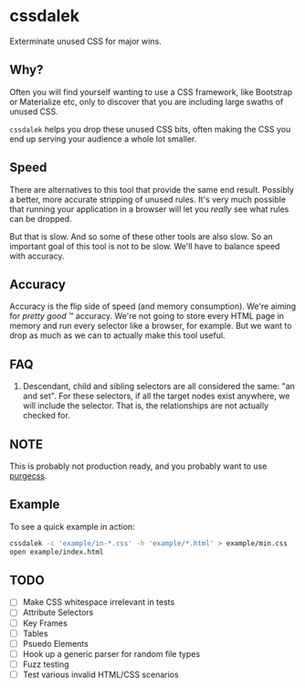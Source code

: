 cssdalek
========

Exterminate unused CSS for major wins.


## Why?

Often you will find yourself wanting to use a CSS framework, like Bootstrap
or Materialize etc, only to discover that you are including large swaths of
unused CSS.

`cssdalek` helps you drop these unused CSS bits, often making the CSS you end
up serving your audience a whole lot smaller.


## Speed

There are alternatives to this tool that provide the same end result.
Possibly a better, more accurate stripping of unused rules. It's very much
possible that running your application in a browser will let you _really_ see
what rules can be dropped.

But that is slow. And so some of these other tools are also slow. So an
important goal of this tool is not to be slow. We'll have to balance speed
with accuracy.


## Accuracy

Accuracy is the flip side of speed (and memory consumption). We're aiming for
_pretty good_ ™ accuracy. We're not going to store every HTML page in memory
and run every selector like a browser, for example. But we want to drop as
much as we can to actually make this tool useful.


## FAQ

1. Descendant, child and sibling selectors are all considered the same: "an
and set". For these selectors, if all the target nodes exist anywhere, we
will include the selector. That is, the relationships are not actually
checked for.


## NOTE

This is probably not production ready, and you probably want to use
[purgecss](https://github.com/FullHuman/purgecss).


## Example

To see a quick example in action:

```sh
cssdalek -c 'example/in-*.css' -h 'example/*.html' > example/min.css
open example/index.html
```


## TODO

- [ ] Make CSS whitespace irrelevant in tests
- [ ] Attribute Selectors
- [ ] Key Frames
- [ ] Tables
- [ ] Psuedo Elements
- [ ] Hook up a generic parser for random file types
- [ ] Fuzz testing
- [ ] Test various invalid HTML/CSS scenarios
